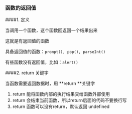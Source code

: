 ### 函数的返回值

####1. 定义

当调用一个函数，这个函数回返回一个结果出来

这就是有返回值的函数

具备返回值的函数：`prompt(), pop(), parseInt()`

有些函数没有返回值，比如：`alert()`



####2. return 关键字

当函数需要返回数据时，用 **return **关键字

1. return 能将函数内部的执行结果交给函数外部使用
2. return 会结束当前函数，所以return后面的代码不要换行写
3. return 函数可以没有return，默认返回 undefined



